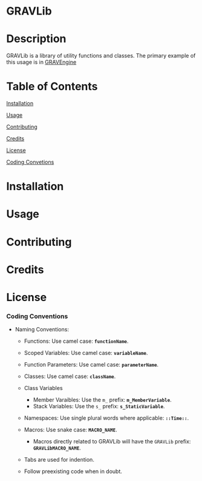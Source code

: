 # GRAVLib
# Description
GRAVLib is a library of utility functions and classes. The primary example of this usage is in [GRAVEngine](https://github.com/Ajblast/GameEngine)
# Table of Contents
[Installation](https://github.com/Ajblast/GRAVLib#installation)

[Usage](https://github.com/Ajblast/GRAVLib#usage)

[Contributing](https://github.com/Ajblast/GRAVLib#contributing)

[Credits](https://github.com/Ajblast/GRAVLib#credits)

[License](https://github.com/Ajblast/GRAVLib#license)

[Coding Convetions](https://github.com/Ajblast/GRAVLib#coding-conventions)
# Installation
# Usage
# Contributing
# Credits
# License

### Coding Conventions

- Naming Conventions:
	- Functions: Use camel case: **`functionName`**.
	- Scoped Variables: Use camel case: **`variableName`**.
	- Function Parameters: Use camel case: **`parameterName`**.
	
	- Classes: Use camel case: **`className`**.
	- Class Variables
		- Member Varaibles: Use the `m_` prefix: **`m_MemberVariable`**.
		- Stack Variables: Use the `s_` prefix: **`s_StaticVariable`**.

	- Namespaces: Use single plural words where applicable: **`::Time::`**.

	- Macros: Use snake case: **`MACRO_NAME`**.
		- Macros directly related to GRAVLib will have the `GRAVLib` prefix: **`GRAVLibMACRO_NAME`**.

	- Tabs are used for indention.

	- Follow preexisting code when in doubt.
